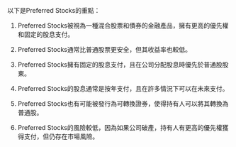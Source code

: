 

以下是Preferred Stocks的重點：

1. Preferred Stocks被視為一種混合股票和債券的金融產品，擁有更高的優先權和固定的股息支付。

2. Preferred Stocks通常比普通股票更安全，但其收益率也較低。

3. Preferred Stocks擁有固定的股息支付，且在公司分配股息時優先於普通股股東。

4. Preferred Stocks的股息通常是按年支付，且在許多情況下可以在未來支付。

5. Preferred Stocks也有可能被發行為可轉換證券，使得持有人可以將其轉換為普通股。

6. Preferred Stocks的風險較低，因為如果公司破產，持有人有更高的優先權獲得支付，但仍存在市場風險。